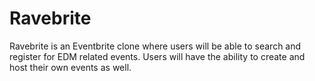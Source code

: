 # Ravebrite

Ravebrite is an Eventbrite clone where users will be able to search and register for EDM related events. Users will have the ability to create and host their own events as well.